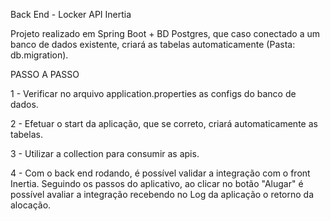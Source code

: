 Back End - Locker API Inertia

Projeto realizado em Spring Boot + BD Postgres, que caso conectado a um banco de dados existente, criará as tabelas automaticamente (Pasta: db.migration).

PASSO A PASSO

1 - Verificar no arquivo application.properties as configs do banco de dados.

2 - Efetuar o start da aplicação, que se correto, criará automaticamente as tabelas.

3 - Utilizar a collection para consumir as apis.

4 - Com o back end rodando, é possível validar a integração com o front Inertia. Seguindo os passos do aplicativo, ao clicar no botão "Alugar" é possível avaliar a integração recebendo no Log da aplicação o retorno da alocação.
